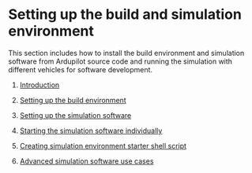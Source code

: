 # Setting up the build and simulation environment
This section includes how to install the build environment and simulation software from Ardupilot source code and running the simulation with different vehicles for software development.

1. [Introduction]()
   
2. [Setting up the build environment](build-environment-setup.md)

3. [Setting up the simulation software](simulation-software-setup.md)

4. [Starting the simulation software individually](simulation-software-individually.md)

5. [Creating simulation environment starter shell script]()

6. [Advanced simulation software use cases]()